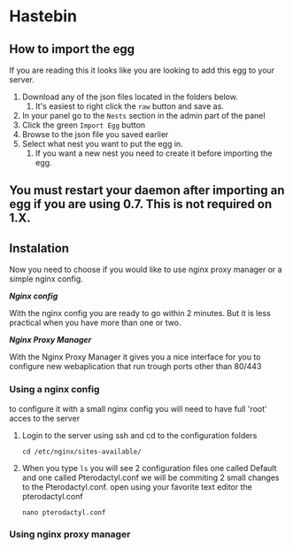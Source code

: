 # Hastebin

## How to import the egg

If you are reading this it looks like you are looking to add this egg to your server.

1. Download any of the json files located in the folders below.
   1. It's easiest to right click the `raw` button and save as.
2. In your panel go to the `Nests` section in the admin part of the panel
3. Click the green `Import Egg` button
4. Browse to the json file you saved earlier
5. Select what nest you want to put the egg in.
   1. If you want a new nest you need to create it before importing the egg.

## You must restart your daemon after importing an egg if you are using 0.7. This is not required on 1.X.

## Instalation

Now you need to choose if you would like to use nginx proxy manager or a simple nginx config.

***Nginx config***

With the nginx config you are ready to go within 2 minutes.
But it is less practical when you have more than one or two.


***Nginx Proxy Manager***

With the Nginx Proxy Manager it gives you a nice interface for you to configure new webaplication that run trough ports other than 80/443

### Using a nginx config
to configure it with a small nginx config you will need to have full 'root' acces to the server

1. Login to the server using ssh and cd to the configuration folders

   ```cd /etc/nginx/sites-available/```
   
2. When you type `ls` you will see 2 configuration files one called Default and one called Pterodactyl.conf
we will be commiting 2 small changes to the Pterodactyl.conf. open using your favorite text editor the pterodactyl.conf

   ```nano pterodactyl.conf```


### Using nginx proxy manager



    